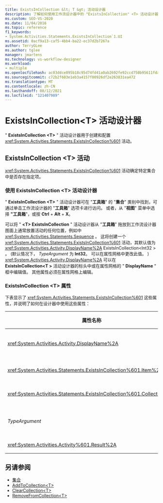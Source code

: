 ```yaml
---
title: ExistsInCollection &lt; T &gt; 活动设计器
description: 了解如何使用工作流设计器中的 "ExistsInCollection" <T> 活动设计器来创建和配置 ExistsInCollection <T> 活动。
ms.custom: SEO-VS-2020
ms.date: 11/04/2016
ms.topic: reference
f1_keywords:
- System.Activities.Statements.ExistsInCollection`1.UI
ms.assetid: 0acf9a13-caf5-4bb4-ba22-ec37d2b7267a
author: TerryGLee
ms.author: tglee
manager: jmartens
ms.technology: vs-workflow-designer
ms.workload:
- multiple
ms.openlocfilehash: ac03ddce895b18c95d74fd41a0ab2692fe92ccd750b95611fda0caf950384b8b
ms.sourcegitcommit: c72b2f603e1eb3a4157f00926df2e263831ea472
ms.translationtype: MT
ms.contentlocale: zh-CN
ms.lasthandoff: 08/12/2021
ms.locfileid: "121407989"
---
```

# <a name="existsincollectiont-activity-designer"></a>ExistsInCollection\<T> 活动设计器

" **ExistsInCollection \<T>** " 活动设计器用于创建和配置 <xref:System.Activities.Statements.ExistsInCollection%601> 活动。

## <a name="the-existsincollectiont-activity"></a>ExistsInCollection \<T> 活动

<xref:System.Activities.Statements.ExistsInCollection%601> 活动确定特定集合中是否存在指定项。

### <a name="using-the-existsincollectiont-activity-designer"></a>使用 ExistsInCollection \<T> 活动设计器

" **ExistsInCollection \<T>** " 活动设计器可在 "**工具箱**" 的 "**集合**" 类别中找到，可通过单击工作流设计器的 "**工具箱**" 选项卡进行访问。 或者，从 "**视图**" 菜单中选择 **"工具箱**"，或按 **Ctrl** + **Alt** + **X**。

可以将 " **\<T> ExistsInCollection** " 活动设计器从 "**工具箱**" 拖放到工作流设计器图面上通常放置活动的任何位置，例如中 <xref:System.Activities.Statements.Sequence> 。 这将创建一个 <xref:System.Activities.Statements.ExistsInCollection%601> 活动，其默认值为 <xref:System.Activities.Activity.DisplayName%2A> ExistsInCollection<Int32 \> 。  (默认情况下， *TypeArgument* 为 **Int32**。 可以在属性网格中更改此值。 ) <xref:System.Activities.Activity.DisplayName%2A> 可以在 **ExistsInCollection<T \>** 活动设计器的标头中或在属性网格的 " **DisplayName** " 框中编辑值。 其他属性必须在属性网格上编辑。

### <a name="the-existsincollectiont-properties"></a>ExistsInCollection \<T> 属性

下表显示了 <xref:System.Activities.Statements.ExistsInCollection%601> 这些属性，并说明了如何在设计器中使用这些属性：

|属性名称|必选|使用情况|
|-|--------------|-|
|<xref:System.Activities.Activity.DisplayName%2A>|错误|<xref:System.Activities.Statements.ExistsInCollection%601> 活动的友好名称。 默认值为 ExistsInCollection<Int32 \> 。 虽然 <xref:System.Activities.Activity.DisplayName%2A> 值不是绝对必需的，但最好使用该属性值。|
|<xref:System.Activities.Statements.ExistsInCollection%601.Item%2A>|正确|要在集合中查找的项 \<T> 。 此项的类型为 *T*，类型为 *TypeArgument*。 若要指定项，请在属性网格中键入 Visual Basic 表达式。|
|<xref:System.Activities.Statements.ExistsInCollection%601.Collection%2A>|正确|要在其中检查项是否存在的集合。 此集合的类型为 **ICollection<TypeArgument \> 。** 若要指定集合，请在属性网格中键入 Visual Basic 表达式。|
|*TypeArgument*|正确|包含在 <xref:System.Collections.Generic.ICollection%601> 中的项的类型 T。 默认情况下，此 *TypeArgument* 类型设置为 **Int32**。 若要更改类型，请在属性网格的组合框中更改 " *TypeArgument* " 的值。|
|<xref:System.Activities.Activity%601.Result%2A>|错误|一个指示集合中是否存在指定项的值。 若要指定要绑定到结果的变量，请在属性网格中键入 Visual Basic 变量。|

## <a name="see-also"></a>另请参阅

- [集合](../workflow-designer/collection-activity-designers.md)
- [AddToCollection\<T>](../workflow-designer/addtocollection-t-activity-designer.md)
- [ClearCollection\<T>](../workflow-designer/clearcollection-t-activity-designer.md)
- [RemoveFromCollection\<T>](../workflow-designer/removefromcollection-t-activity-designer.md)